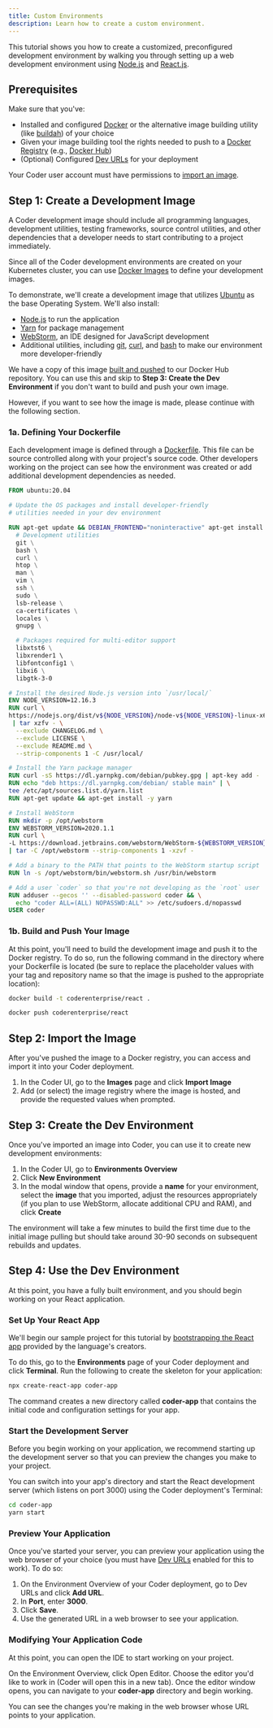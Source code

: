 ```yaml
---
title: Custom Environments
description: Learn how to create a custom environment.
---
```


This tutorial shows you how to create a customized, preconfigured development
environment by walking you through setting up a web development environment
using [Node.js](https://nodejs.org/) and [React.js](https://reactjs.org/).

## Prerequisites

Make sure that you've:

- Installed and configured [Docker](https://docs.docker.com/get-docker/) or the
  alternative image building utility (like
  [buildah](https://github.com/containers/buildah/blob/master/README.md)) of
  your choice
- Given your image building tool the rights needed to push to a [Docker
  Registry](https://docs.docker.com/registry/introduction/) (e.g., [Docker
  Hub](https://hub.docker.com/))
- (Optional) Configured [Dev URLs](../../admin/devurls.md) for your deployment

Your Coder user account must have permissions to [import an
image](../../images/importing.md).

## Step 1: Create a Development Image

A Coder development image should include all programming languages, development
utilities, testing frameworks, source control utilities, and other dependencies
that a developer needs to start contributing to a project immediately.

Since all of the Coder development environments are created on your Kubernetes
cluster, you can use [Docker
Images](https://docs.docker.com/get-started/overview/#docker-objects) to define
your development images.

To demonstrate, we'll create a development image that utilizes
[Ubuntu](https://ubuntu.com/) as the base Operating System. We'll also install:

- [Node.js](https://nodejs.org/) to run the application
- [Yarn](https://yarnpkg.com/) for package management
- [WebStorm](https://www.jetbrains.com/webstorm/), an IDE designed for
  JavaScript development
- Additional utilities, including [git](https://git-scm.com/),
  [curl](https://curl.haxx.se/), and [bash](https://www.gnu.org/software/bash/)
  to make our environment more developer-friendly

We have a copy of this image [built and
pushed](https://hub.docker.com/r/coderenterprise/react) to our Docker Hub
repository. You can use this and skip to **Step 3: Create the Dev Environment**
if you don't want to build and push your own image.

However, if you want to see how the image is made, please continue with the
following section.

### 1a. Defining Your Dockerfile

Each development image is defined through a
[Dockerfile](https://docs.docker.com/engine/reference/builder/). This file can
be source controlled along with your project's source code. Other developers
working on the project can see how the environment was created or add additional
development dependencies as needed.

```dockerfile
FROM ubuntu:20.04

# Update the OS packages and install developer-friendly
# utilities needed in your dev environment

RUN apt-get update && DEBIAN_FRONTEND="noninteractive" apt-get install -y \
  # Development utilities
  git \
  bash \
  curl \
  htop \
  man \
  vim \
  ssh \
  sudo \
  lsb-release \
  ca-certificates \
  locales \
  gnupg \

  # Packages required for multi-editor support
  libxtst6 \
  libxrender1 \ 
  libfontconfig1 \
  libxi6 \
  libgtk-3-0

# Install the desired Node.js version into `/usr/local/`
ENV NODE_VERSION=12.16.3
RUN curl \
https://nodejs.org/dist/v${NODE_VERSION}/node-v${NODE_VERSION}-linux-x64.tar.gz \
 | tar xzfv - \
  --exclude CHANGELOG.md \
  --exclude LICENSE \
  --exclude README.md \
  --strip-components 1 -C /usr/local/

# Install the Yarn package manager
RUN curl -sS https://dl.yarnpkg.com/debian/pubkey.gpg | apt-key add -
RUN echo "deb https://dl.yarnpkg.com/debian/ stable main" | \
tee /etc/apt/sources.list.d/yarn.list
RUN apt-get update && apt-get install -y yarn

# Install WebStorm
RUN mkdir -p /opt/webstorm
ENV WEBSTORM_VERSION=2020.1.1
RUN curl \
-L https://download.jetbrains.com/webstorm/WebStorm-${WEBSTORM_VERSION}.tar.gz \
| tar -C /opt/webstorm --strip-components 1 -xzvf -

# Add a binary to the PATH that points to the WebStorm startup script
RUN ln -s /opt/webstorm/bin/webstorm.sh /usr/bin/webstorm

# Add a user `coder` so that you're not developing as the `root` user
RUN adduser --gecos '' --disabled-password coder && \
  echo "coder ALL=(ALL) NOPASSWD:ALL" >> /etc/sudoers.d/nopasswd
USER coder
```

### 1b. Build and Push Your Image

At this point, you'll need to build the development image and push it to the
Docker registry. To do so, run the following command in the directory where your
Dockerfile is located (be sure to replace the placeholder values with your tag
and repository name so that the image is pushed to the appropriate location):

```bash
docker build -t coderenterprise/react .
```

```bash
docker push coderenterprise/react
```

## Step 2: Import the Image

After you've pushed the image to a Docker registry, you can access and import it
into your Coder deployment.

1. In the Coder UI, go to the **Images** page and click **Import Image**
3. Add (or select) the image registry where the image is hosted, and provide the
   requested values when prompted.

## Step 3: Create the Dev Environment

Once you've imported an image into Coder, you can use it to create new
development environments:

1. In the Coder UI, go to **Environments Overview**
2. Click **New Environment**
3. In the modal window that opens, provide a **name** for your environment, select
   the **image** that you imported, adjust the resources appropriately (if you plan
   to use WebStorm, allocate additional CPU and RAM), and click **Create**

The environment will take a few minutes to build the first time due to the
initial image pulling but should take around 30-90 seconds on subsequent
rebuilds and updates.

## Step 4: Use the Dev Environment

At this point, you have a fully built environment, and you should begin working
on your React application.

### Set Up Your React App

We'll begin our sample project for this tutorial by [bootstrapping the React
app](https://github.com/facebook/create-react-app) provided by the language's
creators.

To do this, go to the **Environments** page of your Coder deployment and click
**Terminal**. Run the following to create the skeleton for your application:

```bash
npx create-react-app coder-app
```

The command creates a new directory called **coder-app** that contains the
initial code and configuration settings for your app.

### Start the Development Server

Before you begin working on your application, we recommend starting up the
development server so that you can preview the changes you make to your project.

You can switch into your app's directory and start the React development server
(which listens on port 3000) using the Coder deployment's Terminal:

```bash
cd coder-app
yarn start
```

### Preview Your Application

Once you've started your server, you can preview your application using the web
browser of your choice (you must have [Dev URLs](../../admin/devurls.md) enabled
for this to work). To do so:

1. On the Environment Overview of your Coder deployment, go to Dev URLs and
   click **Add URL**.
2. In **Port**, enter **3000**.
3. Click **Save**.
4. Use the generated URL in a web browser to see your application.

### Modifying Your Application Code

At this point, you can open the IDE to start working on your project.

On the Environment Overview, click Open Editor. Choose the editor you'd like to
work in (Coder will open this in a new tab). Once the editor window opens, you
can navigate to your **coder-app** directory and begin working.

You can see the changes you're making in the web browser whose URL points to
your application.
